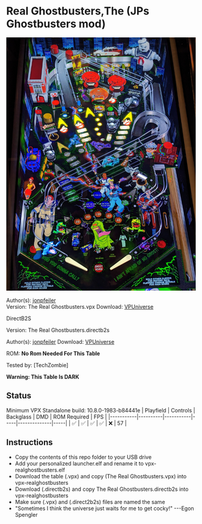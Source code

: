 # Real Ghostbusters,The (JPs Ghostbusters mod)

![Table Preview](../../images/vpx-realghostbusters.jpg)

Author(s): [jonpfeiler](https://vpuniverse.com/profile/62585-jonpfeiler/)  
Version:  The Real Ghostbusters.vpx
Download:  [VPUniverse](https://vpuniverse.com/files/file/15645-the-real-ghostbusters-jps-ghostbusters-mod/)

DirectB2S

Version: The Real Ghostbusters.directb2s 

Author(s): [jonpfeiler](https://vpuniverse.com/profile/62585-jonpfeiler/) 
Download:  [VPUniverse](https://vpuniverse.com/files/file/15646-the-real-ghostbusters-b2s-with-full-dmd/)

ROM: **No Rom Needed For This Table**

Tested by:
[TechZombie]

**Warning: This Table Is DARK**

## Status 

Minimum VPX Standalone build: 10.8.0-1983-b84441e
| Playfield | Controls | Backglass | DMD | ROM Required | FPS | 
|-----------|----------|-----------|-----|--------------|-----|
| :white_check_mark: | :white_check_mark: | :white_check_mark: | :white_check_mark: | :x: | 57 |

## Instructions

- Copy the contents of this repo folder to your USB drive
- Add your personalized launcher.elf and rename it to vpx-realghostbusters.elf
- Download the table (.vpx) and copy (The Real Ghostbusters.vpx) into vpx-realghostbusters
- Download (.directb2s) and copy The Real Ghostbusters.directb2s into vpx-realghostbusters
- Make sure (.vpx) and (.direct2b2s) files are named the same
- "Sometimes I think the universe just waits for me to get cocky!" ---Egon Spengler

